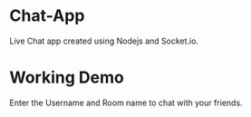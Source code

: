 # Chat-App
Live Chat app created using Nodejs and Socket.io.
# Working Demo
Enter the Username and Room name to chat with your friends.
